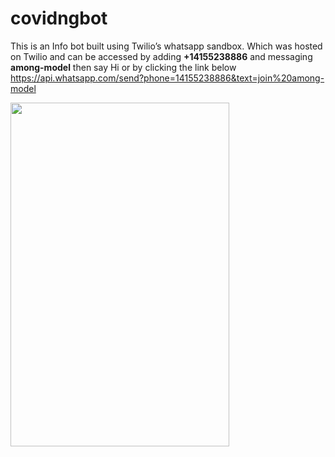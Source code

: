 # covidngbot

This is an Info bot built using Twilio’s whatsapp sandbox. Which was hosted on Twilio and can be accessed by adding **+14155238886** and messaging **among-model** then say Hi or by clicking the link below
https://api.whatsapp.com/send?phone=14155238886&text=join%20among-model

<img src="https://github.com/jideilori/jideilori.github.io/blob/master/img/covidngbotWhatsapp.png" width="350" height="550">

